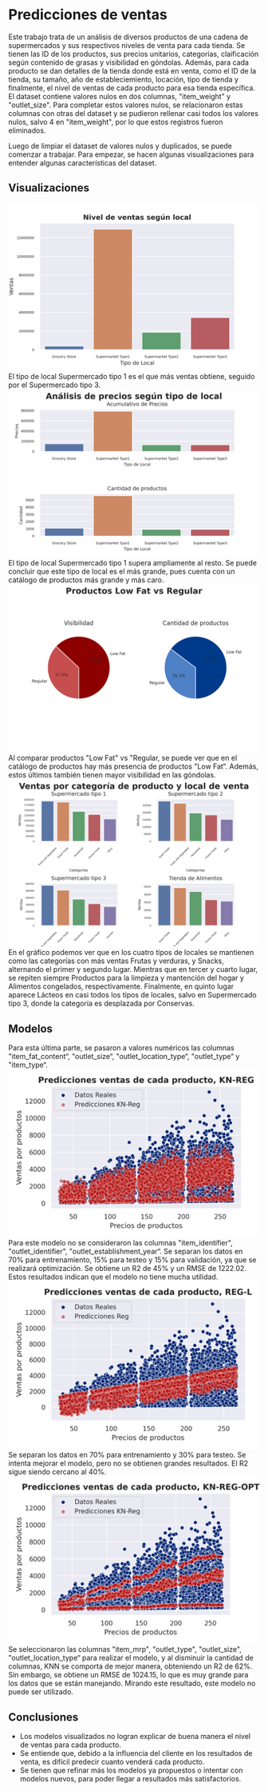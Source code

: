 # Predicciones de ventas
Este trabajo trata de un análisis de diversos productos de una cadena de supermercados y sus respectivos niveles de venta para cada tienda. Se tienen las ID de los productos, sus precios unitarios, categorías, claificación según contenido de grasas y visibilidad en góndolas. Además, para cada producto se dan detalles de la tienda donde está en venta, como el ID de la tienda, su tamaño, año de estableciemiento, locación, tipo de tienda y finalmente, el nivel de ventas de cada producto para esa tienda específica.
El dataset contiene valores nulos en dos columnas, "item_weight" y "outlet_size". Para completar estos valores nulos, se relacionaron estas columnas con otras del dataset y se pudieron rellenar casi todos los valores nulos, salvo 4 en "item_weight", por lo que estos registros fueron eliminados.

Luego de limpiar el dataset de valores nulos y duplicados, se puede comenzar a trabajar. 
Para empezar, se hacen algunas visualizaciones para entender algunas características del dataset.

## Visualizaciones
![Visualización](nivel-ventas-segun-local.png)
El tipo de local Supermercado tipo 1 es el que más ventas obtiene, seguido por el Supermercado tipo 3.
![Visualización](precios-segun-local.png)
El tipo de local Supermercado tipo 1 supera ampliamente al resto. Se puede concluir que este tipo de local es el más grande, pues cuenta con un catálogo de productos más grande y más caro.
![Visualización](low-fat.png)
Al comparar productos "Low Fat" vs "Regular, se puede ver que en el catálogo de productos hay más presencia de productos "Low Fat“. Además, estos últimos también tienen mayor visibilidad en las góndolas.
![Visualización](ventas-por-categoria.png)
En el gráfico podemos ver que en los cuatro tipos de locales se mantienen como las categorías con más ventas Frutas y verduras, y Snacks, alternando el primer y segundo lugar. Mientras que en tercer y cuarto lugar, se repiten siempre Productos para la limpieza y mantención del hogar y Alimentos congelados, respectivamente. Finalmente, en quinto lugar aparece Lácteos en casi todos los tipos de locales, salvo en Supermercado tipo 3, donde la categoría es desplazada por Conservas.

## Modelos
Para esta última parte, se pasaron a valores numéricos las columnas "item_fat_content“, "outlet_size“, "outlet_location_type“, "outlet_type“ y "item_type“.
![Visualización](predicc-knn-1.png)
Para este modelo no se consideraron las columnas "item_identifier", "outlet_identifier", "outlet_establishment_year“.
Se separan los datos en 70% para entrenamiento, 15% para testeo y 15% para validación, ya que se realizará optimización. Se obtiene un R2 de 45% y un RMSE de 1222.02. Estos resultados indican que el modelo no tiene mucha utilidad.
![Visualización](predicc-reg.png)
Se separan los datos en 70% para entrenamiento y 30% para testeo. Se intenta mejorar el modelo, pero no se obtienen grandes resultados. El R2 sigue siendo cercano al 40%.
![Visualización](predicc-knn.png)
Se seleccionaron las columnas "item_mrp", "outlet_type", "outlet_size", "outlet_location_type“ para realizar el modelo, y al disminuir la cantidad de columnas, KNN se comporta de mejor manera, obteniendo un R2 de 62%. Sin embargo, se obtiene un RMSE de 1024.15, lo que es muy grande para los datos que se están manejando. Mirando este resultado, este modelo no puede ser utilizado.

## Conclusiones
* Los modelos visualizados no logran explicar de buena manera el nivel de ventas para cada producto. 
* Se entiende que, debido a la influencia del cliente en los resultados de venta, es difícil predecir cuanto venderá cada producto.
* Se tienen que refinar más los modelos ya propuestos o intentar con modelos nuevos, para poder llegar a resultados más satisfactorios.



